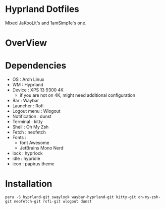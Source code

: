# Hyprland Dotfiles

Mixed JaKooLit's and 1amSimp1e's one.

# OverView


# Dependencies

-   OS : Arch Linux
-   WM : Hyprland
-   Device : XPS 13 9300 4K
    -   if you are not on 4K, might need additional configuration
-   Bar : Waybar
-   Launcher : Rofi
-   Logout menu : Wlogout
-   Notification : dunst
-   Terminal : kitty
-   Shell : Oh My Zsh
-   Fetch : neofetch
-   Fonts :
    -   font Awesome
    -   JetBrains Mono Nerd
-   lock : hyprlock
-   idle : hypridle
-   icon : papirus theme

# Installation

```terminal
paru -S hyprland-git swaylock waybar-hyprland-git kitty-git oh-my-zsh-git neofetch-git rofi-git wlogout dunst
```
